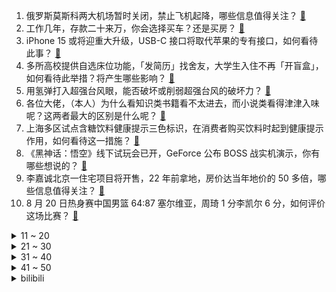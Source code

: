 1. 俄罗斯莫斯科两大机场暂时关闭，禁止飞机起降，哪些信息值得关注？ [:link:](https://www.zhihu.com/question/618237814)
2. 工作几年，存款二十来万，你会选择买车？还是买房？ [:link:](https://www.zhihu.com/question/618245122)
3. iPhone 15 或将迎重大升级，USB-C 接口将取代苹果的专有接口，如何看待此事？ [:link:](https://www.zhihu.com/question/618237100)
4. 多所高校提供自选床位功能，「发简历」找舍友，大学生入住不再「开盲盒」，如何看待此举措？将产生哪些影响？ [:link:](https://www.zhihu.com/question/618264119)
5. 用氢弹打入超强台风眼，能否破坏或削弱超强台风的破坏力？ [:link:](https://www.zhihu.com/question/614445157)
6. 各位大佬，（本人）为什么看知识类书籍看不太进去，而小说类看得津津入味呢？这两者最大的区别是什么呢？ [:link:](https://www.zhihu.com/question/589710990)
7. 上海多区试点含糖饮料健康提示三色标识，在消费者购买饮料时起到健康提示作用，如何看待这一措施？ [:link:](https://www.zhihu.com/question/617918635)
8. 《黑神话：悟空》线下试玩会已开，GeForce 公布 BOSS 战实机演示，你有哪些想说的？ [:link:](https://www.zhihu.com/question/618236792)
9. 李嘉诚北京一住宅项目将开售，22 年前拿地，房价达当年地价的 50 多倍，哪些信息值得关注？ [:link:](https://www.zhihu.com/question/618192053)
10. 8 月 20 日热身赛中国男篮 64:87 塞尔维亚，周琦 1 分李凯尔 6 分，如何评价这场比赛？ [:link:](https://www.zhihu.com/question/618262339)
<details>
<summary>11 ~ 20</summary>

11. 健身最忌讳什么？ [:link:](https://www.zhihu.com/question/508900071)
12. 科普中国发文称婴幼儿每年平均有 6~8 次病毒性呼吸道感染，如何看待此事？是否有科学依据？ [:link:](https://www.zhihu.com/question/618252231)
13. 印度对洋葱征收 40% 出口关税，往年曾爆发洋葱危机，其七月 CPI 创 15 个月来最高，有何影响？ [:link:](https://www.zhihu.com/question/618192012)
14. 可以分享一下你家乡的旅游景点吗? [:link:](https://www.zhihu.com/question/616432577)
15. 适合情侣七夕浪漫旅行的地方有哪些？ [:link:](https://www.zhihu.com/question/616023340)
16. 《长相思》中哪个细节触动了你？ [:link:](https://www.zhihu.com/question/615216357)
17. 西班牙女足首夺世界杯冠军，如何评价比赛中西班牙女足展现的技术水平？未来世界女足技术发展趋势会有何变化？ [:link:](https://www.zhihu.com/question/618279977)
18. 如何评价李兰迪、王阳主演的都市剧《一路朝阳》？ [:link:](https://www.zhihu.com/question/617258287)
19. 涂山璟有没有办法在不破坏人设的情况下取消婚约？ [:link:](https://www.zhihu.com/question/617672636)
20. 在乘坐长途火车时，你会怎样解决就餐问题？ [:link:](https://www.zhihu.com/question/617112639)
</details>
<details>
<summary>21 ~ 30</summary>

21. 2023 年女足世界杯西班牙 1:0 英格兰，首次加冕世界杯冠军，如何评价这场比赛？ [:link:](https://www.zhihu.com/question/618279832)
22. 看完黄渤主演的电影《学爸》，你有哪些感触？ [:link:](https://www.zhihu.com/question/618089790)
23. 成都有哪些有趣的地方? [:link:](https://www.zhihu.com/question/25516307)
24. 出去旅游，拍过的最好看的照片是哪一张呢？ [:link:](https://www.zhihu.com/question/616101256)
25. 旅行中你吃过最有当地特色的味道是什么？ [:link:](https://www.zhihu.com/question/617537991)
26. 王一博成为宝可梦集换式卡牌游戏首位代言人，如何看待此事？ [:link:](https://www.zhihu.com/question/617958662)
27. 如何评价电视剧《欢颜》中的角色设定？ [:link:](https://www.zhihu.com/question/612322274)
28. 为什么《鬼灭之刃》很火但很多资深二次元却并没有多喜欢？ [:link:](https://www.zhihu.com/question/515865154)
29. 2023 LCK 夏季总决赛 GEN 3:0 击败 T1 队史联赛三连冠，如何评价这场比赛？ [:link:](https://www.zhihu.com/question/618259247)
30. 《中国好声音》事件持续发酵，选手称曾被暗示要 10 万赞助费，真实情况如何？选秀节目是否乱象丛生？ [:link:](https://www.zhihu.com/question/618103961)
</details>
<details>
<summary>31 ~ 40</summary>

31. 为什么独来独往的人会被定义为不合群？ [:link:](https://www.zhihu.com/question/608602377)
32. 笔记本电脑大范围标配32GB内存的时代什么时候到来？ [:link:](https://www.zhihu.com/question/616254062)
33. 李玟控诉事件之后 《中国好声音》正常播出，该事件对《中国好声音》影响有多大？后续可能如何发展？ [:link:](https://www.zhihu.com/question/618103379)
34. 新冠病毒变异株 EG.5 感染病例在全球呈上升趋势，「三阳」真的来了吗？重复感染会更危险吗？ [:link:](https://www.zhihu.com/question/617749629)
35. 本周沪指跌累跌 1.8%，创业板指本周累跌 3.11%，「胡锡进底」亦被击穿，后续走势或将如何？ [:link:](https://www.zhihu.com/question/617956051)
36. 你博士期间发表了几篇sci？ [:link:](https://www.zhihu.com/question/609584104)
37. 电影《孤注一掷》被指侵权，阿里影业回应称不符合事实，为何热卖电影屡陷抄袭风波？还有哪些信息值得关注？ [:link:](https://www.zhihu.com/question/617914571)
38. 能拍一下你看到的天空吗？ [:link:](https://www.zhihu.com/question/612885957)
39. 今年的「七夕」是周二，作为打工人，你打算过「七夕」吗？当天有什么安排？ [:link:](https://www.zhihu.com/question/614288453)
40. 《封神第一部》中姬发从小被作为人质送到朝歌，为何还会对纣王如此崇敬？ [:link:](https://www.zhihu.com/question/612332269)
</details>
<details>
<summary>41 ~ 50</summary>

41. 古建筑被改成日式餐厅，甘肃天水回应称将启动整改，如何看待文保院落的商业化？对古建筑的保护有何影响？ [:link:](https://www.zhihu.com/question/618255985)
42. 三国：如果大将军何进能够虚心纳谏，历史会如何演变？ [:link:](https://www.zhihu.com/question/618085376)
43. 中国人民银行等三部门召开金融支持实体经济会议，强调「调整优化房地产信贷政策」，将带来哪些积极作用？ [:link:](https://www.zhihu.com/question/618257793)
44. 既然手机之间可以无线传输数据，那为什么人脑不行？ [:link:](https://www.zhihu.com/question/617554615)
45. 为什么旅行是检验情侣的重要标准？ [:link:](https://www.zhihu.com/question/34842404)
46. 林尼的魔术表演在《原神》这个有魔法的世界里是不是很奇怪？ [:link:](https://www.zhihu.com/question/617375940)
47. 爱情是个人自我价值的呈现，你认同吗？ [:link:](https://www.zhihu.com/question/617120782)
48. UFC292 比赛张伟丽战胜阿曼达·莱莫斯卫冕金腰带，如何评价她此次赛事中的表现？ [:link:](https://www.zhihu.com/question/618250850)
49. 23-24 赛季英超十人利物浦 3:1 伯恩茅斯，迪亚斯连场破门，若塔建功，如何评价这场比赛？ [:link:](https://www.zhihu.com/question/618171610)
50. 23-24 赛季英超热刺 2:0 曼联，罗梅罗手球未判引争议利马乌龙，如何评价这场比赛？ [:link:](https://www.zhihu.com/question/618199694)
</details><details>
<summary>bilibili</summary>

</details>